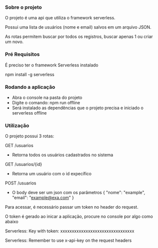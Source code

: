 ### Sobre o projeto
O projeto é uma api que utiliza o framework serverless.

Possui uma lista de usuários (nome e email) salvos em um arquivo JSON.

As rotas permitem buscar por todos os registros, buscar apenas 1 ou criar um novo.

### Pré Requisitos ###
É preciso ter o framework Serverless instalado

npm install -g serverless

### Rodando a aplicação
- Abra o console na pasta do projeto
- Digite o comando: npm run offline
- Será instalado as dependências que o projeto precisa e iniciado o serverless offline

### Utilização
O projeto possui 3 rotas:

GET /usuarios
 - Retorna todos os usuários cadastrados no sistema

GET /usuarios/{id}
 - Retorna um usuário com o id expecífico

POST /usuarios
 - O body deve ser um json com os parâmetros { "nome": "example", "email": "example@exa.com" }

Para acessar, é necessário passar um token no header do request.

O token é gerado ao inicar a aplicação, procure no console por algo como abaixo

Serverless: Key with token: xxxxxxxxxxxxxxxxxxxxxxxxxxxxxxxx

Serverless: Remember to use x-api-key on the request headers
